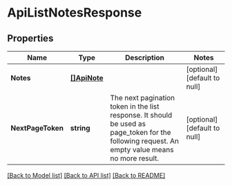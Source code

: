 # ApiListNotesResponse

## Properties
Name | Type | Description | Notes
------------ | ------------- | ------------- | -------------
**Notes** | [**[]ApiNote**](apiNote.md) |  | [optional] [default to null]
**NextPageToken** | **string** | The next pagination token in the list response. It should be used as page_token for the following request. An empty value means no more result. | [optional] [default to null]

[[Back to Model list]](../README.md#documentation-for-models) [[Back to API list]](../README.md#documentation-for-api-endpoints) [[Back to README]](../README.md)


